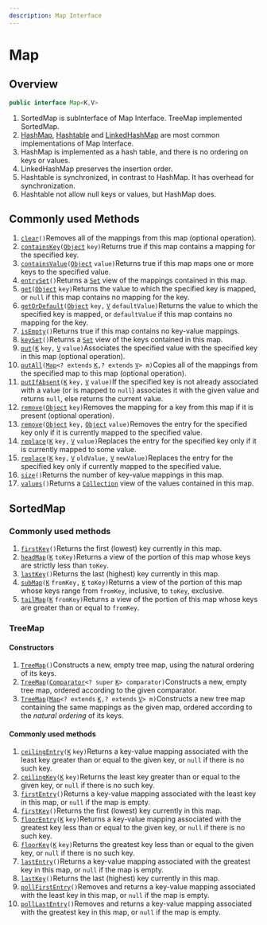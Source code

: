 ```yaml
---
description: Map Interface
---
```


# Map

## Overview

```java
public interface Map<K,V>
```

1. SortedMap is subInterface of Map Interface. TreeMap implemented SortedMap.
2.  [HashMap](https://docs.oracle.com/javase/8/docs/api/java/util/HashMap.html), [Hashtable](https://docs.oracle.com/javase/8/docs/api/java/util/Hashtable.html) and  [LinkedHashMap](https://docs.oracle.com/javase/8/docs/api/java/util/LinkedHashMap.html) are most common implementations of Map Interface.
3.  HashMap is implemented as a hash table, and there is no ordering on keys or values.
4. LinkedHashMap preserves the insertion order.
5. Hashtable is synchronized, in contrast to HashMap. It has overhead for synchronization.
6. Hashtable not allow null keys or values, but HashMap does.

## Commonly used Methods

1.  [`clear`](https://docs.oracle.com/javase/8/docs/api/java/util/Map.html#clear--)`()`Removes all of the mappings from this map \(optional operation\).
2.  [`containsKey`](https://docs.oracle.com/javase/8/docs/api/java/util/Map.html#containsKey-java.lang.Object-)`(`[`Object`](https://docs.oracle.com/javase/8/docs/api/java/lang/Object.html) `key)`Returns true if this map contains a mapping for the specified key.
3.  [`containsValue`](https://docs.oracle.com/javase/8/docs/api/java/util/Map.html#containsValue-java.lang.Object-)`(`[`Object`](https://docs.oracle.com/javase/8/docs/api/java/lang/Object.html) `value)`Returns true if this map maps one or more keys to the specified value.
4.  [`entrySet`](https://docs.oracle.com/javase/8/docs/api/java/util/Map.html#entrySet--)`()`Returns a [`Set`](https://docs.oracle.com/javase/8/docs/api/java/util/Set.html) view of the mappings contained in this map.
5.  [`get`](https://docs.oracle.com/javase/8/docs/api/java/util/Map.html#get-java.lang.Object-)`(`[`Object`](https://docs.oracle.com/javase/8/docs/api/java/lang/Object.html) `key)`Returns the value to which the specified key is mapped, or `null` if this map contains no mapping for the key.
6.  [`getOrDefault`](https://docs.oracle.com/javase/8/docs/api/java/util/Map.html#getOrDefault-java.lang.Object-V-)`(`[`Object`](https://docs.oracle.com/javase/8/docs/api/java/lang/Object.html) `key,` [`V`](https://docs.oracle.com/javase/8/docs/api/java/util/Map.html) `defaultValue)`Returns the value to which the specified key is mapped, or `defaultValue` if this map contains no mapping for the key.
7.  [`isEmpty`](https://docs.oracle.com/javase/8/docs/api/java/util/Map.html#isEmpty--)`()`Returns true if this map contains no key-value mappings.
8.  [`keySet`](https://docs.oracle.com/javase/8/docs/api/java/util/Map.html#keySet--)`()`Returns a [`Set`](https://docs.oracle.com/javase/8/docs/api/java/util/Set.html) view of the keys contained in this map.
9.  [`put`](https://docs.oracle.com/javase/8/docs/api/java/util/Map.html#put-K-V-)`(`[`K`](https://docs.oracle.com/javase/8/docs/api/java/util/Map.html) `key,` [`V`](https://docs.oracle.com/javase/8/docs/api/java/util/Map.html) `value)`Associates the specified value with the specified key in this map \(optional operation\).
10.  [`putAll`](https://docs.oracle.com/javase/8/docs/api/java/util/Map.html#putAll-java.util.Map-)`(`[`Map`](https://docs.oracle.com/javase/8/docs/api/java/util/Map.html)`<? extends` [`K`](https://docs.oracle.com/javase/8/docs/api/java/util/Map.html)`,? extends` [`V`](https://docs.oracle.com/javase/8/docs/api/java/util/Map.html)`> m)`Copies all of the mappings from the specified map to this map \(optional operation\).
11.  [`putIfAbsent`](https://docs.oracle.com/javase/8/docs/api/java/util/Map.html#putIfAbsent-K-V-)`(`[`K`](https://docs.oracle.com/javase/8/docs/api/java/util/Map.html) `key,` [`V`](https://docs.oracle.com/javase/8/docs/api/java/util/Map.html) `value)`If the specified key is not already associated with a value \(or is mapped to `null`\) associates it with the given value and returns `null`, else returns the current value.
12.  [`remove`](https://docs.oracle.com/javase/8/docs/api/java/util/Map.html#remove-java.lang.Object-)`(`[`Object`](https://docs.oracle.com/javase/8/docs/api/java/lang/Object.html) `key)`Removes the mapping for a key from this map if it is present \(optional operation\).
13.  [`remove`](https://docs.oracle.com/javase/8/docs/api/java/util/Map.html#remove-java.lang.Object-java.lang.Object-)`(`[`Object`](https://docs.oracle.com/javase/8/docs/api/java/lang/Object.html) `key,` [`Object`](https://docs.oracle.com/javase/8/docs/api/java/lang/Object.html) `value)`Removes the entry for the specified key only if it is currently mapped to the specified value.
14.  [`replace`](https://docs.oracle.com/javase/8/docs/api/java/util/Map.html#replace-K-V-)`(`[`K`](https://docs.oracle.com/javase/8/docs/api/java/util/Map.html) `key,` [`V`](https://docs.oracle.com/javase/8/docs/api/java/util/Map.html) `value)`Replaces the entry for the specified key only if it is currently mapped to some value.
15.  [`replace`](https://docs.oracle.com/javase/8/docs/api/java/util/Map.html#replace-K-V-V-)`(`[`K`](https://docs.oracle.com/javase/8/docs/api/java/util/Map.html) `key,` [`V`](https://docs.oracle.com/javase/8/docs/api/java/util/Map.html) `oldValue,` [`V`](https://docs.oracle.com/javase/8/docs/api/java/util/Map.html) `newValue)`Replaces the entry for the specified key only if currently mapped to the specified value.
16.  [`size`](https://docs.oracle.com/javase/8/docs/api/java/util/Map.html#size--)`()`Returns the number of key-value mappings in this map.
17.  [`values`](https://docs.oracle.com/javase/8/docs/api/java/util/Map.html#values--)`()`Returns a [`Collection`](https://docs.oracle.com/javase/8/docs/api/java/util/Collection.html) view of the values contained in this map.

## SortedMap

### Commonly used methods

1.  [`firstKey`](https://docs.oracle.com/javase/8/docs/api/java/util/SortedMap.html#firstKey--)`()`Returns the first \(lowest\) key currently in this map.
2.  [`headMap`](https://docs.oracle.com/javase/8/docs/api/java/util/SortedMap.html#headMap-K-)`(`[`K`](https://docs.oracle.com/javase/8/docs/api/java/util/SortedMap.html) `toKey)`Returns a view of the portion of this map whose keys are strictly less than `toKey`.
3.  [`lastKey`](https://docs.oracle.com/javase/8/docs/api/java/util/SortedMap.html#lastKey--)`()`Returns the last \(highest\) key currently in this map.
4.  [`subMap`](https://docs.oracle.com/javase/8/docs/api/java/util/SortedMap.html#subMap-K-K-)`(`[`K`](https://docs.oracle.com/javase/8/docs/api/java/util/SortedMap.html) `fromKey,` [`K`](https://docs.oracle.com/javase/8/docs/api/java/util/SortedMap.html) `toKey)`Returns a view of the portion of this map whose keys range from `fromKey`, inclusive, to `toKey`, exclusive.
5.  [`tailMap`](https://docs.oracle.com/javase/8/docs/api/java/util/SortedMap.html#tailMap-K-)`(`[`K`](https://docs.oracle.com/javase/8/docs/api/java/util/SortedMap.html) `fromKey)`Returns a view of the portion of this map whose keys are greater than or equal to `fromKey`.

### TreeMap

####  Constructors

1.  [`TreeMap`](https://docs.oracle.com/javase/8/docs/api/java/util/TreeMap.html#TreeMap--)`()`Constructs a new, empty tree map, using the natural ordering of its keys.
2.  [`TreeMap`](https://docs.oracle.com/javase/8/docs/api/java/util/TreeMap.html#TreeMap-java.util.Comparator-)`(`[`Comparator`](https://docs.oracle.com/javase/8/docs/api/java/util/Comparator.html)`<? super` [`K`](https://docs.oracle.com/javase/8/docs/api/java/util/TreeMap.html)`> comparator)`Constructs a new, empty tree map, ordered according to the given comparator.
3.  [`TreeMap`](https://docs.oracle.com/javase/8/docs/api/java/util/TreeMap.html#TreeMap-java.util.Map-)`(`[`Map`](https://docs.oracle.com/javase/8/docs/api/java/util/Map.html)`<? extends` [`K`](https://docs.oracle.com/javase/8/docs/api/java/util/TreeMap.html)`,? extends` [`V`](https://docs.oracle.com/javase/8/docs/api/java/util/TreeMap.html)`> m)`Constructs a new tree map containing the same mappings as the given map, ordered according to the _natural ordering_ of its keys.

#### Commonly used methods

1.  [`ceilingEntry`](https://docs.oracle.com/javase/8/docs/api/java/util/TreeMap.html#ceilingEntry-K-)`(`[`K`](https://docs.oracle.com/javase/8/docs/api/java/util/TreeMap.html) `key)`Returns a key-value mapping associated with the least key greater than or equal to the given key, or `null` if there is no such key.
2.  [`ceilingKey`](https://docs.oracle.com/javase/8/docs/api/java/util/TreeMap.html#ceilingKey-K-)`(`[`K`](https://docs.oracle.com/javase/8/docs/api/java/util/TreeMap.html) `key)`Returns the least key greater than or equal to the given key, or `null` if there is no such key.
3.  [`firstEntry`](https://docs.oracle.com/javase/8/docs/api/java/util/TreeMap.html#firstEntry--)`()`Returns a key-value mapping associated with the least key in this map, or `null` if the map is empty.
4.  [`firstKey`](https://docs.oracle.com/javase/8/docs/api/java/util/TreeMap.html#firstKey--)`()`Returns the first \(lowest\) key currently in this map.
5.  [`floorEntry`](https://docs.oracle.com/javase/8/docs/api/java/util/TreeMap.html#floorEntry-K-)`(`[`K`](https://docs.oracle.com/javase/8/docs/api/java/util/TreeMap.html) `key)`Returns a key-value mapping associated with the greatest key less than or equal to the given key, or `null` if there is no such key.
6.  [`floorKey`](https://docs.oracle.com/javase/8/docs/api/java/util/TreeMap.html#floorKey-K-)`(`[`K`](https://docs.oracle.com/javase/8/docs/api/java/util/TreeMap.html) `key)`Returns the greatest key less than or equal to the given key, or `null` if there is no such key.
7.  [`lastEntry`](https://docs.oracle.com/javase/8/docs/api/java/util/TreeMap.html#lastEntry--)`()`Returns a key-value mapping associated with the greatest key in this map, or `null` if the map is empty.
8.  [`lastKey`](https://docs.oracle.com/javase/8/docs/api/java/util/TreeMap.html#lastKey--)`()`Returns the last \(highest\) key currently in this map.
9.  [`pollFirstEntry`](https://docs.oracle.com/javase/8/docs/api/java/util/TreeMap.html#pollFirstEntry--)`()`Removes and returns a key-value mapping associated with the least key in this map, or `null` if the map is empty.
10.  [`pollLastEntry`](https://docs.oracle.com/javase/8/docs/api/java/util/TreeMap.html#pollLastEntry--)`()`Removes and returns a key-value mapping associated with the greatest key in this map, or `null` if the map is empty.

